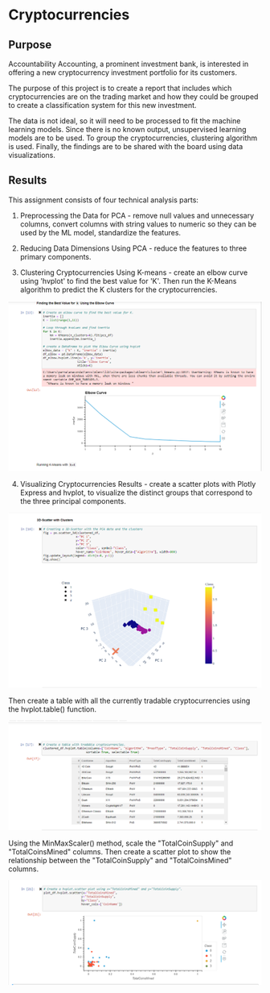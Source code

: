 # Cryptocurrencies

## Purpose

Accountability Accounting, a prominent investment bank, is interested in offering a new cryptocurrency investment portfolio for its customers.

The purpose of this project is to create a report that includes which cryptocurrencies are on the trading market and how they could be grouped to create a classification system for this new investment.

The data is not ideal, so it will need to be processed to fit the machine learning models. Since there is no known output, unsupervised learning models are to be used. To group the cryptocurrencies, clustering algorithm is used. Finally, the findings are to be shared with the board using data visualizations.

## Results

This assignment consists of four technical analysis parts:

1. Preprocessing the Data for PCA - remove null values and unnecessary columns, convert columns with string values to numeric so they can be used by the ML model, standardize the features.

2. Reducing Data Dimensions Using PCA - reduce the features to three primary components.

3. Clustering Cryptocurrencies Using K-means - create an elbow curve using 'hvplot' to find the best value for 'K'. Then run the K-Means algorithm to predict the K clusters for the cryptocurrencies.

![Elbow Curve](Images/Elbow_Curve.png)

4. Visualizing Cryptocurrencies Results - create a scatter plots with Plotly Express and hvplot, to visualize the distinct groups that correspond to the three principal components. 

![Scatter Plot](Images/3D_scatter_with_clusters.png)

Then create a table with all the currently tradable cryptocurrencies using the hvplot.table() function. 

![Cryptocurrency Table](Images/Tradable_crypto_table.png)

Using the MinMaxScaler() method, scale the "TotalCoinSupply" and "TotalCoinsMined" columns. Then create a scatter plot to show the relationship between the "TotalCoinSupply" and "TotalCoinsMined" columns. 

![Supply vs Mined Scatter Plot](Images/Scatter_plot_Mined_vs_Supply.png)